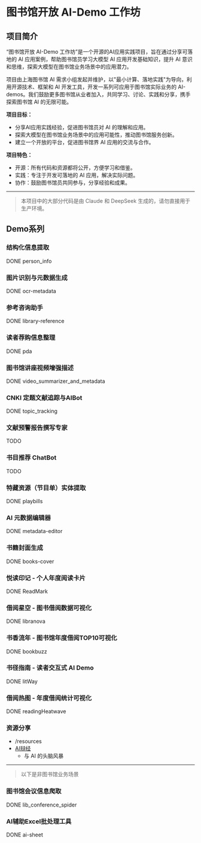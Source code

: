 # 图书馆开放 AI-Demo 工作坊

##  项目简介

“图书馆开放 AI-Demo 工作坊”是一个开源的AI应用实践项目，旨在通过分享可落地的 AI 应用案例，帮助图书馆员学习大模型 AI 应用开发基础知识，提升 AI 意识和思维，探索大模型在图书馆业务场景中的应用潜力。

项目由上海图书馆 AI 需求小组发起并维护，以"最小计算、落地实践"为导向，利用开源技术、框架和 AI 开发工具，开发一系列可应用于图书馆实际业务的 AI-demos。我们鼓励更多图书馆从业者加入，共同学习、讨论、实践和分享，携手探索图书馆 AI 的无限可能。

**项目目标：**

* 分享AI应用实践经验，促进图书馆员对 AI 的理解和应用。
* 探索大模型在图书馆业务场景中的应用可能性，推动图书馆服务创新。
* 建立一个开放的平台，促进图书馆界 AI 应用的交流与合作。

**项目特色：**

* 开源：所有代码和资源都将公开，方便学习和借鉴。
* 实践：专注于开发可落地的 AI 应用，解决实际问题。
* 协作：鼓励图书馆员共同参与，分享经验和成果。


---

> 本项目中的大部分代码是由 Claude 和 DeepSeek 生成的，请勿直接用于生产环境。

## Demo系列

### 结构化信息提取

DONE person_info

### 图片识别与元数据生成

DONE ocr-metadata

### 参考咨询助手

DONE library-reference

### 读者荐购信息整理

DONE pda

### 图书馆讲座视频增强描述

DONE video_summarizer_and_metadata

### CNKI 定题文献追踪与AIBot

DONE topic_tracking

### 文献预警报告撰写专家

TODO

### 书目推荐 ChatBot

TODO

### 特藏资源（节目单）实体提取

DONE  playbills

### AI 元数据编辑器

DONE metadata-editor

### 书籍封面生成

DONE books-cover

### 悦读印记 - 个人年度阅读卡片

DONE ReadMark

### 借阅星空 - 图书借阅数据可视化

DONE libranova

### 书香流年 - 图书馆年度借阅TOP10可视化

DONE bookbuzz

### 书径指南 - 读者交互式 AI Demo

DONE litWay

### 借阅热图 - 年度借阅统计可视化

DONE readingHeatwave

### 资源分享

- /resources
- [AI辩经](https://xulei.xlog.app/tag/AI%E8%BE%A9%E7%BB%8F)
  - 与 AI 的头脑风暴

---

> 以下是非图书馆业务场景

### 图书馆会议信息爬取

DONE lib_conference_spider

### AI辅助Excel批处理工具

DONE ai-sheet